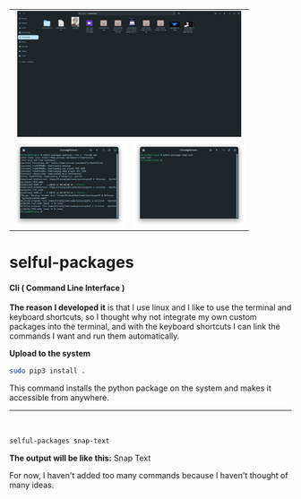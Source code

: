 <div style="text-align: center;">
  <table style="margin: auto;">
    <tr>
      <td colspan="2" align="center">
        <img src="result.png" alt="Result" width="400">
      </td>
    </tr>
    <tr>
      <td align="center">
        <img src="download.png" alt="Download" width="200">
      </td>
      <td align="center">
        <img src="preview.jpg" alt="Preview" width="200">
      </td>
    </tr>
  </table>
</div>




# selful-packages


#### Cli ( Command Line Interface ) 

**The reason I developed it** is that I use linux and I like to use the terminal and keyboard shortcuts, so I thought why not integrate my own custom packages into the terminal, and with the keyboard shortcuts I can link the commands I want and run them automatically.

**Upload to the system**
```bash
sudo pip3 install .
```

This command installs the python package on the system and makes it accessible from anywhere.

<hr><br>

```bash
selful-packages snap-text
```



**The output will be like this:** Snap Text

For now, I haven't added too many commands because I haven't thought of many ideas.

